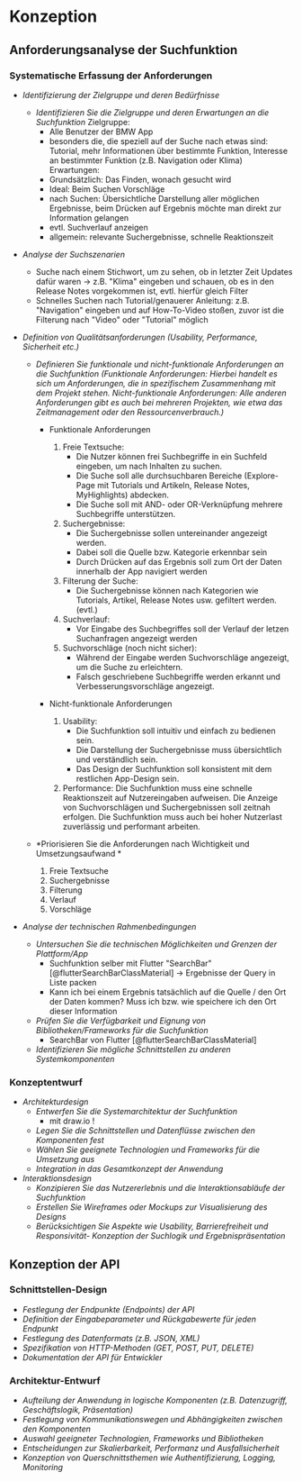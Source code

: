 # Konzeption

## Anforderungsanalyse der Suchfunktion

### Systematische Erfassung der Anforderungen

- *Identifizierung der Zielgruppe und deren Bedürfnisse*
    - *Identifizieren Sie die Zielgruppe und deren Erwartungen an die Suchfunktion*
        Zielgruppe:
        - Alle Benutzer der BMW App
        - besonders die, die speziell auf der Suche nach etwas sind: Tutorial, mehr Informationen über bestimmte Funktion, Interesse an bestimmter Funktion (z.B. Navigation oder Klima)
        Erwartungen:
        - Grundsätzlich: Das Finden, wonach gesucht wird
        - Ideal: Beim Suchen Vorschläge
        - nach Suchen: Übersichtliche Darstellung aller möglichen Ergebnisse, beim Drücken auf Ergebnis möchte man direkt zur Information gelangen
        - evtl. Suchverlauf anzeigen
        - allgemein: relevante Suchergebnisse, schnelle Reaktionszeit

- *Analyse der Suchszenarien*
    - Suche nach einem Stichwort, um zu sehen, ob in letzter Zeit Updates dafür waren -> z.B. "Klima" eingeben und schauen, ob es in den Release Notes vorgekommen ist, evtl. hierfür gleich Filter
    - Schnelles Suchen nach Tutorial/genauerer Anleitung: z.B. "Navigation" eingeben und auf How-To-Video stoßen, zuvor ist die Filterung nach "Video" oder "Tutorial" möglich
    
- *Definition von Qualitätsanforderungen (Usability, Performance, Sicherheit etc.)*

    - *Definieren Sie funktionale und nicht-funktionale Anforderungen an die Suchfunktion (Funktionale Anforderungen: Hierbei handelt es sich um Anforderungen, die in spezifischem Zusammenhang mit dem Projekt stehen. Nicht-funktionale Anforderungen: Alle anderen Anforderungen gibt es auch bei mehreren Projekten, wie etwa das Zeitmanagement oder den Ressourcenverbrauch.)*
        - Funktionale Anforderungen
            1. Freie Textsuche:
                - Die Nutzer können frei Suchbegriffe in ein Suchfeld eingeben, um nach Inhalten zu suchen.
                - Die Suche soll alle durchsuchbaren Bereiche (Explore-Page mit Tutorials und Artikeln, Release Notes, MyHighlights) abdecken.
                - Die Suche soll mit AND- oder OR-Verknüpfung mehrere Suchbegriffe unterstützen.
            2. Suchergebnisse:
                - Die Suchergebnisse sollen untereinander angezeigt werden.
                - Dabei soll die Quelle bzw. Kategorie erkennbar sein
                - Durch Drücken auf das Ergebnis soll zum Ort der Daten innerhalb der App navigiert werden
            3. Filterung der Suche:
                - Die Suchergebnisse können nach Kategorien wie Tutorials, Artikel, Release Notes usw. gefiltert werden. (evtl.)
            4. Suchverlauf:
                - Vor Eingabe des Suchbegriffes soll der Verlauf der letzen Suchanfragen angezeigt werden
            5. Suchvorschläge (noch nicht sicher):
                - Während der Eingabe werden Suchvorschläge angezeigt, um die Suche zu erleichtern.
                - Falsch geschriebene Suchbegriffe werden erkannt und Verbesserungsvorschläge angezeigt.

        - Nicht-funktionale Anforderungen
            1. Usability:
                - Die Suchfunktion soll intuitiv und einfach zu bedienen sein.
                - Die Darstellung der Suchergebnisse muss übersichtlich und verständlich sein.
                - Das Design der Suchfunktion soll konsistent mit dem restlichen App-Design sein.
            2. Performance:
                Die Suchfunktion muss eine schnelle Reaktionszeit auf Nutzereingaben aufweisen.
                Die Anzeige von Suchvorschlägen und Suchergebnissen soll zeitnah erfolgen.
                Die Suchfunktion muss auch bei hoher Nutzerlast zuverlässig und performant arbeiten.

    - *Priorisieren Sie die Anforderungen nach Wichtigkeit und Umsetzungsaufwand *  
        1. Freie Textsuche
        2. Suchergebnisse
        3. Filterung
        4. Verlauf
        5. Vorschläge

- *Analyse der technischen Rahmenbedingungen*
    - *Untersuchen Sie die technischen Möglichkeiten und Grenzen der Plattform/App*
        - Suchfunktion selber mit Flutter "SearchBar" [@flutterSearchBarClassMaterial] -> Ergebnisse der Query in Liste packen
        - Kann ich bei einem Ergebnis tatsächlich auf die Quelle / den Ort der Daten kommen? Muss ich bzw. wie speichere ich den Ort dieser Information
    - *Prüfen Sie die Verfügbarkeit und Eignung von Bibliotheken/Frameworks für die Suchfunktion*
        - SearchBar von Flutter [@flutterSearchBarClassMaterial]
    - *Identifizieren Sie mögliche Schnittstellen zu anderen Systemkomponenten*

### Konzeptentwurf 

- *Architekturdesign*
    - *Entwerfen Sie die Systemarchitektur der Suchfunktion*
        - mit draw.io !
    - *Legen Sie die Schnittstellen und Datenflüsse zwischen den Komponenten fest*
    - *Wählen Sie geeignete Technologien und Frameworks für die Umsetzung aus*
    - *Integration in das Gesamtkonzept der Anwendung*
- *Interaktionsdesign*
    - *Konzipieren Sie das Nutzererlebnis und die Interaktionsabläufe der Suchfunktion*
    - *Erstellen Sie Wireframes oder Mockups zur Visualisierung des Designs*
    - *Berücksichtigen Sie Aspekte wie Usability, Barrierefreiheit und Responsivität- Konzeption der Suchlogik und Ergebnispräsentation*

## Konzeption der API

### Schnittstellen-Design

- *Festlegung der Endpunkte (Endpoints) der API*
- *Definition der Eingabeparameter und Rückgabewerte für jeden Endpunkt*
- *Festlegung des Datenformats (z.B. JSON, XML)*
- *Spezifikation von HTTP-Methoden (GET, POST, PUT, DELETE)*
- *Dokumentation der API für Entwickler*

### Architektur-Entwurf

- *Aufteilung der Anwendung in logische Komponenten (z.B. Datenzugriff, Geschäftslogik, Präsentation)*
- *Festlegung von Kommunikationswegen und Abhängigkeiten zwischen den Komponenten*
- *Auswahl geeigneter Technologien, Frameworks und Bibliotheken*
- *Entscheidungen zur Skalierbarkeit, Performanz und Ausfallsicherheit*
- *Konzeption von Querschnittsthemen wie Authentifizierung, Logging, Monitoring*

